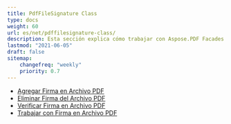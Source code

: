 ```yaml
---
title: PdfFileSignature Class
type: docs
weight: 60
url: es/net/pdffilesignature-class/
description: Esta sección explica cómo trabajar con Aspose.PDF Facades usando la clase PdfFileSignature.
lastmod: "2021-06-05"
draft: false
sitemap:
    changefreq: "weekly"
    priority: 0.7
---
```


- [Agregar Firma en Archivo PDF](/pdf/net/add-signature-in-pdf/)
- [Eliminar Firma del Archivo PDF](/pdf/net/remove-signature-from-pdf/)
- [Verificar Firma en Archivo PDF](/pdf/net/verify-signature-in-pdf/)
- [Trabajar con Firma en Archivo PDF](/pdf/net/add-signature-in-pdf/)